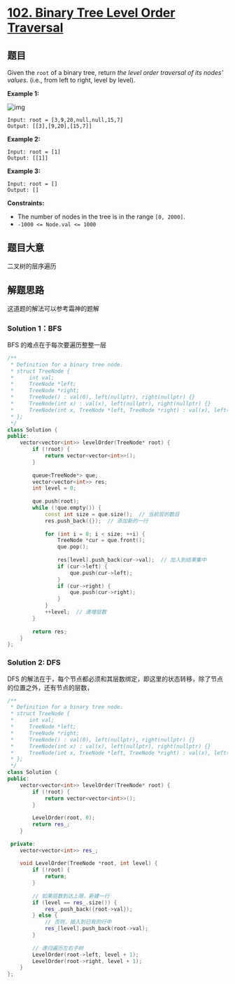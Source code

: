 # [102. Binary Tree Level Order Traversal](https://leetcode.com/problems/binary-tree-level-order-traversal/)

## 题目

Given the `root` of a binary tree, return *the level order traversal of its nodes' values*. (i.e., from left to right, level by level).

 

**Example 1:**

![img](https://assets.leetcode.com/uploads/2021/02/19/tree1.jpg)

```
Input: root = [3,9,20,null,null,15,7]
Output: [[3],[9,20],[15,7]]
```

**Example 2:**

```
Input: root = [1]
Output: [[1]]
```

**Example 3:**

```
Input: root = []
Output: []
```

 

**Constraints:**

- The number of nodes in the tree is in the range `[0, 2000]`.
- `-1000 <= Node.val <= 1000`

## 题目大意

二叉树的层序遍历

## 解题思路

这道题的解法可以参考霜神的题解

### Solution 1：BFS

BFS 的难点在于每次要遍历整整一层

`````c++
/**
 * Definition for a binary tree node.
 * struct TreeNode {
 *     int val;
 *     TreeNode *left;
 *     TreeNode *right;
 *     TreeNode() : val(0), left(nullptr), right(nullptr) {}
 *     TreeNode(int x) : val(x), left(nullptr), right(nullptr) {}
 *     TreeNode(int x, TreeNode *left, TreeNode *right) : val(x), left(left), right(right) {}
 * };
 */
class Solution {
public:
    vector<vector<int>> levelOrder(TreeNode* root) {
        if (!root) {
            return vector<vector<int>>();
        }
        
        queue<TreeNode*> que;
        vector<vector<int>> res;
        int level = 0;
        
        que.push(root);
        while (!que.empty()) {
            const int size = que.size();  // 当前层的数目
            res.push_back({});  // 添加新的一行
            
            for (int i = 0; i < size; ++i) {
                TreeNode *cur = que.front();
                que.pop();
                
                res[level].push_back(cur->val);  // 加入到结果集中
                if (cur->left) {
                    que.push(cur->left);
                }
                if (cur->right) {
                    que.push(cur->right);
                }
            }
            ++level;  // 递增层数
        }
        
        return res;
    }
};
`````

### Solution 2: DFS

DFS 的解法在于，每个节点都必须和其层数绑定，即这里的状态转移，除了节点的位置之外，还有节点的层数，

````c++
/**
 * Definition for a binary tree node.
 * struct TreeNode {
 *     int val;
 *     TreeNode *left;
 *     TreeNode *right;
 *     TreeNode() : val(0), left(nullptr), right(nullptr) {}
 *     TreeNode(int x) : val(x), left(nullptr), right(nullptr) {}
 *     TreeNode(int x, TreeNode *left, TreeNode *right) : val(x), left(left), right(right) {}
 * };
 */
class Solution {
public:
    vector<vector<int>> levelOrder(TreeNode* root) {
        if (!root) {
            return vector<vector<int>>();
        }
        
        LevelOrder(root, 0);
        return res_;
    }
    
 private:
    vector<vector<int>> res_;
    
    void LevelOrder(TreeNode *root, int level) {
        if (!root) {
            return;
        }
        
        // 如果层数到达上限，新建一行
        if (level == res_.size()) {
            res_.push_back({root->val});
        } else {
            // 否则，插入到已有的行中
            res_[level].push_back(root->val);
        }
        
        // 递归遍历左右子树
        LevelOrder(root->left, level + 1);
        LevelOrder(root->right, level + 1);
    }
};
````

